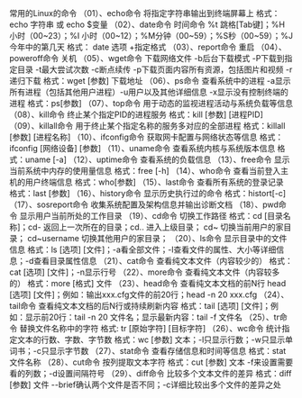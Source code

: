 常用的Linux的命令
（01）、echo命令 将指定字符串输出到终端屏幕上
    格式： echo 字符串 或 echo $变量
（02）、date命令 时间命令 
    %t 跳格[Tab键]；%H 小时（00~23）；%I 小时（00~12）；%M分钟（00~59）；%S秒（00~59）；%J 今年中的第几天 
    格式： date 选项 +指定格式
（03）、report命令 重启
（04）、poweroff命令 关机
（05）、wget命令 下载网络文件
    -b后台下载模式 -P下载到指定目录 -t最大尝试次数 -c断点续传 -p下载页面内容所有资源，包括图片和视频 -r递归下载
    格式：wget [参数] 下载地址
（06）、ps命令 查看系统中的进程
    -a显示所有进程（包括其他用户进程）-u用户以及其他详细信息 -x显示没有控制终端的进程
    格式：ps[参数]
（07）、top命令 用于动态的监视进程活动与系统负载等信息
（08）、kill命令 
    终止某个指定PID的进程服务
    格式：kill [参数] [进程PID]
（09）、killall命令
    用于终止某个指定名称的服务多对应的全部进程
    格式：killall [参数] [进程名称]
（10）、ifconfig命令 获取网卡配置与网络状态等信息
    格式：ifconfig [网络设备] [参数]
（11）、uname命令 查看系统内核与系统版本信息
    格式：uname [-a]
（12）、uptime命令 查看系统的负载信息
（13）、free命令 显示当前系统中内存的使用量信息
    格式：free [-h]
（14）、who命令
    查看当前登入主机的用户终端信息
    格式：who[参数]
（15）、last命令
    查看所有系统的登录记录
    格式：last [参数]
（16）、history命令
    显示历史执行过的命令
    格式：histort[-c]
（17）、sosreport命令
    收集系统配置及架构信息并输出诊断文档
（18）、pwd命令
    显示用户当前所处的工作目录
（19）、cd命令
    切换工作路径
    格式：cd [目录名称]；cd- 返回上一次所在的目录；cd.. 进入上级目录； cd~ 切换当前用户的家目录；
        cd~username 切换其他用户的家目录；
（20）、ls命令
    显示目录中的文件信息
    格式：ls [选项] [文件]；-a看全部文件；-l查看文件的属性、大小等详细信息；-d查看目录属性信息
（21）、cat命令
    查看纯文本文件（内容较少的）
    格式：cat [选项] [文件]；-n显示行号
（22）、more命令
    查看纯文本文件（内容较多的）
    格式：more [格式] 文件
（23）、head命令
    查看纯文本文档的前N行
    head [选项] [文件]；例如：输出xxx.cfg文件的前20行；head -n 20 xxx.cfg
（24）、tail命令
    查看纯文本文档的后N行或持续刷新内容
    格式：tail [选项] [文件]；例如：显示前20行：tail -n 20 文件名；显示最新内容：tail -f 文件名
（25）、tr命令
    替换文件名称中的字符
    格式: tr [原始字符] [目标字符]
（26）、wc命令
    统计指定文本的行数、字数、字节数
    格式：wc [参数] 文本；-l只显示行数；-w只显示单词书；-c只显示字节数
（27）、stat命令
    查看存储信息和时间等信息
    格式：stat 文件名称
（28）、cut命令
    按列提取文本字符
    格式：cut [参数] 文本 -f来设置需要看的列数；-d设置间隔符号
（29）、diff命令
    比较多个文本文件的差异
    格式：diff [参数] 文件 --brief确认两个文件是否不同；-c详细比较出多个文件的差异之处
